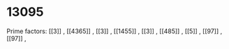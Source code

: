 # 13095

Prime factors: [[3]] , [[4365]] , [[3]] , [[1455]] , [[3]] , [[485]] , [[5]] , [[97]] , [[97]] , 